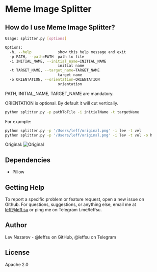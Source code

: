 Meme Image Splitter
=====

How do I use Meme Image Splitter?
-------------------



```Bash
Usage: splitter.py [options]

Options:
  -h, --help            show this help message and exit
  -p PATH, --path=PATH  path to file
  -i INITIAL_NAME, --initial_name=INITIAL_NAME
                        initial name
  -t TARGET_NAME, --target_name=TARGET_NAME
                        target name
  -o ORIENTATION, --orientation=ORIENTATION
                        orientation
```
PATH, INITIAL_NAME, TARGET_NAME are mandatory.

ORIENTATION is optional. By default it will cut vertically.

```Bash
python splitter.py -p pathToFile -i initialName -t targetName
```

For example:
```Bash
python splitter.py -p '/Users/leff/original.png' -i lev -t vel
python splitter.py -p '/Users/leff/original.png' -i lev -t vel -o h
```
Original:
![Original](../master/original.png)

Dependencies
-------------

 * Pillow

Getting Help
------------
To report a specific problem or feature request, open a new issue on Github. For questions, suggestions, or
anything else, email me at leff@leff.su or ping me on Telegram t.me/leffsu.

Author
------
Lev Nazarov - @leffsu on GitHub, @leffsu on Telegram

License
-------
Apache 2.0